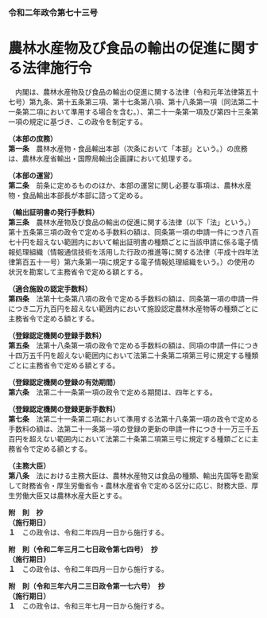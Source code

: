 ### 令和二年政令第七十三号  
# 農林水産物及び食品の輸出の促進に関する法律施行令  
　内閣は、農林水産物及び食品の輸出の促進に関する法律（令和元年法律第五十七号）第九条、第十五条第三項、第十七条第八項、第十八条第一項（同法第二十一条第二項において準用する場合を含む。）、第二十一条第一項及び第四十三条第一項の規定に基づき、この政令を制定する。  
  
**（本部の庶務）**  
**第一条**　農林水産物・食品輸出本部（次条において「本部」という。）の庶務は、農林水産省輸出・国際局輸出企画課において処理する。  
  
**（本部の運営）**  
**第二条**　前条に定めるもののほか、本部の運営に関し必要な事項は、農林水産物・食品輸出本部長が本部に諮って定める。  
  
**（輸出証明書の発行手数料）**  
**第三条**　農林水産物及び食品の輸出の促進に関する法律（以下「法」という。）第十五条第三項の政令で定める手数料の額は、同条第一項の申請一件につき八百七十円を超えない範囲内において輸出証明書の種類ごとに当該申請に係る電子情報処理組織（情報通信技術を活用した行政の推進等に関する法律（平成十四年法律第百五十一号）第六条第一項に規定する電子情報処理組織をいう。）の使用の状況を勘案して主務省令で定める額とする。  
  
**（適合施設の認定手数料）**  
**第四条**　法第十七条第八項の政令で定める手数料の額は、同条第一項の申請一件につき二万九百円を超えない範囲内において施設認定農林水産物等の種類ごとに主務省令で定める額とする。  
  
**（登録認定機関の登録手数料）**  
**第五条**　法第十八条第一項の政令で定める手数料の額は、同項の申請一件につき十四万五千円を超えない範囲内において法第二十条第二項第三号に規定する種類ごとに主務省令で定める額とする。  
  
**（登録認定機関の登録の有効期間）**  
**第六条**　法第二十一条第一項の政令で定める期間は、四年とする。  
  
**（登録認定機関の登録更新手数料）**  
**第七条**　法第二十一条第二項において準用する法第十八条第一項の政令で定める手数料の額は、法第二十一条第一項の登録の更新の申請一件につき十一万三千五百円を超えない範囲内において法第二十条第二項第三号に規定する種類ごとに主務省令で定める額とする。  
  
**（主務大臣）**  
**第八条**　法における主務大臣は、農林水産物又は食品の種類、輸出先国等を勘案して財務省令・厚生労働省令・農林水産省令で定める区分に応じ、財務大臣、厚生労働大臣又は農林水産大臣とする。  
  
**附　則　抄**  
**（施行期日）**  
**１**　この政令は、令和二年四月一日から施行する。  
  
**附　則（令和二年三月二七日政令第七四号）　抄**  
**（施行期日）**  
**１**　この政令は、令和二年四月一日から施行する。  
  
**附　則（令和三年六月二三日政令第一七六号）　抄**  
**（施行期日）**  
**１**　この政令は、令和三年七月一日から施行する。  
  
